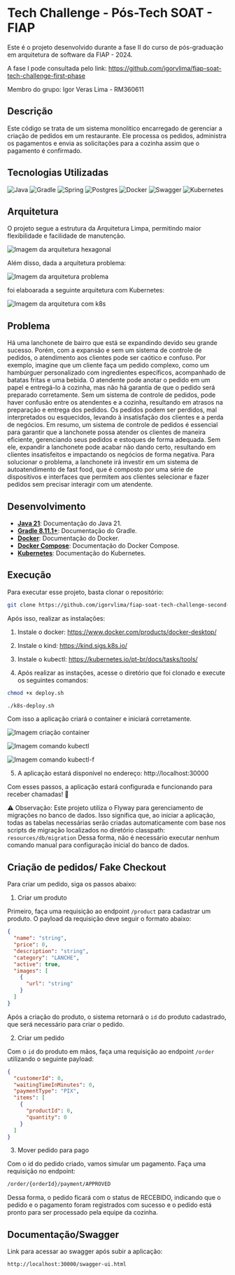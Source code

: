 # Tech Challenge - Pós-Tech SOAT - FIAP

Este é o projeto desenvolvido durante a fase II do curso de pós-graduação em arquitetura de software da FIAP - 2024.

A fase I pode consultada pelo link: https://github.com/igorvlima/fiap-soat-tech-challenge-first-phase

Membro do grupo: Igor Veras Lima - RM360611

## Descrição

Este código se trata de um sistema monolítico encarregado de gerenciar a criação de pedidos em um restaurante. Ele processa os pedidos, administra os pagamentos e envia as solicitações para a cozinha assim que o pagamento é confirmado. 

## Tecnologias Utilizadas
![Java](https://img.shields.io/badge/java_21-%23ED8B00.svg?style=for-the-badge&logo=openjdk&logoColor=white)
![Gradle](https://img.shields.io/badge/Gradle-02303A?style=for-the-badge&logo=Gradle&logoColor=white)
![Spring](https://img.shields.io/badge/spring_3-%236DB33F.svg?style=for-the-badge&logo=springboot&logoColor=white)
![Postgres](https://img.shields.io/badge/postgresql-%23316192.svg?style=for-the-badge&logo=postgresql&logoColor=white)
![Docker](https://img.shields.io/badge/Docker-2496ED?style=for-the-badge&logo=docker&logoColor=white)
![Swagger](https://img.shields.io/badge/-Swagger-%23Clojure?style=for-the-badge&logo=swagger&logoColor=white)
![Kubernetes](https://img.shields.io/badge/Kubernetes-326CE5?style=for-the-badge&logo=Kubernetes&logoColor=white)

## Arquitetura

O projeto segue a estrutura da Arquitetura Limpa, permitindo maior flexibilidade e facilidade de manutenção.

![Imagem da arquitetura hexagonal](./assets/clean-arch.png)

Além disso, dada a arquitetura problema:

![Imagem da arquitetura problema](./assets/arch-problem.png)

foi elaboarada a seguinte arquitetura com Kubernetes:

![Imagem da arquitetura com k8s](./assets/k8s.png)

## Problema

Há uma lanchonete de bairro que está se expandindo devido seu grande
sucesso. Porém, com a expansão e sem um sistema de controle de pedidos, o
atendimento aos clientes pode ser caótico e confuso. Por exemplo, imagine que
um cliente faça um pedido complexo, como um hambúrguer personalizado com
ingredientes específicos, acompanhado de batatas fritas e uma bebida. O
atendente pode anotar o pedido em um papel e entregá-lo à cozinha, mas não
há garantia de que o pedido será preparado corretamente.
Sem um sistema de controle de pedidos, pode haver confusão entre os
atendentes e a cozinha, resultando em atrasos na preparação e entrega dos
pedidos. Os pedidos podem ser perdidos, mal interpretados ou esquecidos,
levando à insatisfação dos clientes e a perda de negócios.
Em resumo, um sistema de controle de pedidos é essencial para garantir
que a lanchonete possa atender os clientes de maneira eficiente, gerenciando
seus pedidos e estoques de forma adequada. Sem ele, expandir a lanchonete
pode acabar não dando certo, resultando em clientes insatisfeitos e impactando
os negócios de forma negativa.
Para solucionar o problema, a lanchonete irá investir em um sistema de
autoatendimento de fast food, que é composto por uma série de dispositivos e
interfaces que permitem aos clientes selecionar e fazer pedidos sem precisar
interagir com um atendente.

## Desenvolvimento

- **[Java 21](https://docs.oracle.com/en/java/javase/21/)**: Documentação do Java 21.
- **[Gradle 8.11.1+](https://docs.gradle.org/current/userguide/userguide.html)**: Documentação do Gradle.
- **[Docker](https://docs.docker.com/?_gl=1*v1gqy4*_gcl_au*MTM4MjU0MTI3Ni4xNzM3NDg2MzY2*_ga*MzMxMDkxMTA1LjE3Mzc0MTQ5OTI.*_ga_XJWPQMJYHQ*MTczNzQ4NjI1MC4zLjEuMTczNzQ4NjM2Ni41OS4wLjA.)**: Documentação do Docker.
- **[Docker Compose](https://docs.docker.com/compose/)**: Documentação do Docker Compose.
- **[Kubernetes](https://kubernetes.io/docs/home/)**: Documentação do Kubernetes.

## Execução

Para executar esse projeto, basta clonar o repositório:

```bash
git clone https://github.com/igorvlima/fiap-soat-tech-challenge-second-phase
```

Após isso, realizar as instalações:

1. Instale o docker: https://www.docker.com/products/docker-desktop/
2. Instale o kind: https://kind.sigs.k8s.io/
3. Instale o kubectl: https://kubernetes.io/pt-br/docs/tasks/tools/

4. Após realizar as instações, acesse o diretório que foi clonado e execute os seguintes comandos:

```bash
chmod +x deploy.sh
```

```bash
./k8s-deploy.sh
```
Com isso a aplicação criará o container e iniciará corretamente.

![Imagem criação container](./assets/k8s-deploy.png)

![Imagem comando kubectl](./assets/kubectl.png)

![Imagem comando kubectl-f](./assets/kubectl-f.png)


5. A aplicação estará disponível no endereço: http://localhost:30000

Com esses passos, a aplicação estará configurada e funcionando para receber chamadas! 🎉

⚠️ Observação: Este projeto utiliza o Flyway para gerenciamento de migrações no banco de dados. Isso significa que, ao iniciar a aplicação, todas as tabelas necessárias serão criadas automaticamente com base nos scripts de migração localizados no diretório classpath: `resources/db/migration` Dessa forma, não é necessário executar nenhum comando manual para configuração inicial do banco de dados.

## Criação de pedidos/ Fake Checkout

Para criar um pedido, siga os passos abaixo:

1. Criar um produto

Primeiro, faça uma requisição ao endpoint `/product` para cadastrar um produto. O payload da requisição deve seguir o formato abaixo:

```json
{
  "name": "string",
  "price": 0,
  "description": "string",
  "category": "LANCHE",
  "active": true,
  "images": [
    {
      "url": "string"
    }
  ]
}
```

Após a criação do produto, o sistema retornará o `id` do produto cadastrado, que será necessário para criar o pedido.

2. Criar um pedido

Com o `id` do produto em mãos, faça uma requisição ao endpoint `/order` utilizando o seguinte payload:

```json
{
  "customerId": 0,
  "waitingTimeInMinutes": 0,
  "paymentType": "PIX",
  "items": [
    {
      "productId": 0,
      "quantity": 0
    }
  ]
}
```

3. Mover pedido para pago

Com o id do pedido criado, vamos simular um pagamento. Faça uma requisição no endpoint: 

```bash
/order/{orderId}/payment/APPROVED
```

Dessa forma, o pedido ficará com o status de RECEBIDO, indicando que o pedido e o pagamento foram registrados com sucesso e o pedido está pronto para ser processado pela equipe da cozinha.

## Documentação/Swagger

Link para acessar ao swagger após subir a aplicação:

```bash
http://localhost:30000/swagger-ui.html
```
